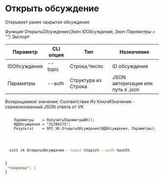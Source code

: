 ﻿---
sidebar_position: 3
---

# Открыть обсуждение
 Открывает ранее закрытое обсуждение


*Функция ОткрытьОбсуждение(Знач IDОбсуждения, Знач Параметры = "") Экспорт*

  | Параметр | CLI опция | Тип | Назначение |
  |-|-|-|-|
  | IDОбсуждения | --topic | Строка,Число | ID обсуждения |
  | Параметры | --auth | Структура из Строка | JSON авторизации или путь к .json |

  
  Возвращаемое значение:   Соответствие Из КлючИЗначение - сериализованный JSON ответа от VK

```bsl title="Пример кода"
	
    Параметры    = ПолучитьПараметрыВК();
    ИДОбсуждения = "51206275";
    Результат    = OPI_VK.ОткрытьОбсуждение(ИДОбсуждения, Параметры);

	
```

```sh title="Пример команды CLI"
    
  oint vk ОткрытьОбсуждение --topic %topic% --auth %auth%

```


```json title="Результат"

{
 "response": 1
}

```
